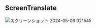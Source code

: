 ## ScreenTranslate

![スクリーンショット 2024-05-06 021545](https://github.com/khrtz/screen-translate/assets/3260407/ad31a5a5-7608-4583-80e8-cc3614b66c09)
